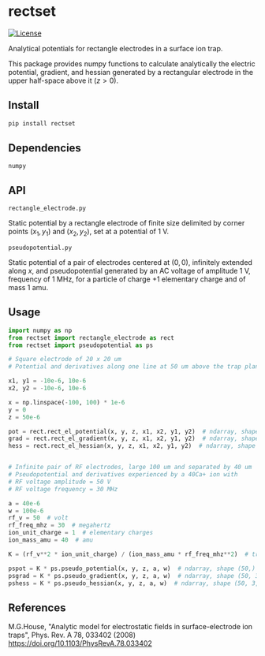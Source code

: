 # rectset

[![License](https://img.shields.io/badge/License-MIT-g.svg?style=flat-square)](https://opensource.org/license/mit/)

Analytical potentials for rectangle electrodes in a surface ion trap.

This package provides numpy functions to calculate analytically the electric potential, gradient, and hessian generated by a rectangular electrode in the upper half-space above it $(z > 0)$.

## Install

```bash
pip install rectset
```

## Dependencies

`numpy`

## API

`rectangle_electrode.py`

Static potential by a rectangle electrode of finite size delimited by corner points $(x_1, y_1)$ and $(x_2, y_2)$, set at a potential of 1 V.

`pseudopotential.py`

Static potential of a pair of electrodes centered at $(0, 0)$, infinitely extended along $x$, and pseudopotential generated by an AC voltage of amplitude 1 V, frequency of 1 MHz, for a particle of charge +1 elementary charge and of mass 1 amu.

## Usage

```python
import numpy as np
from rectset import rectangle_electrode as rect
from rectset import pseudopotential as ps

# Square electrode of 20 x 20 um
# Potential and derivatives along one line at 50 um above the trap plane

x1, y1 = -10e-6, 10e-6
x2, y2 = -10e-6, 10e-6

x = np.linspace(-100, 100) * 1e-6
y = 0
z = 50e-6

pot = rect.rect_el_potential(x, y, z, x1, x2, y1, y2)  # ndarray, shape (50,)
grad = rect.rect_el_gradient(x, y, z, x1, x2, y1, y2)  # ndarray, shape (50, 3)
hess = rect.rect_el_hessian(x, y, z, x1, x2, y1, y2)  # ndarray, shape (50, 3, 3)


# Infinite pair of RF electrodes, large 100 um and separated by 40 um
# Pseudopotential and derivatives experienced by a 40Ca+ ion with
# RF voltage amplitude = 50 V
# RF voltage frequency = 30 MHz

a = 40e-6
w = 100e-6
rf_v = 50  # volt
rf_freq_mhz = 30  # megahertz
ion_unit_charge = 1  # elementary charges
ion_mass_amu = 40  # amu

K = (rf_v**2 * ion_unit_charge) / (ion_mass_amu * rf_freq_mhz**2)  # trap and ion scaling factor

pspot = K * ps.pseudo_potential(x, y, z, a, w)  # ndarray, shape (50,)
psgrad = K * ps.pseudo_gradient(x, y, z, a, w)  # ndarray, shape (50, 3)
pshess = K * ps.pseudo_hessian(x, y, z, a, w)  # ndarray, shape (50, 3, 3)

```

## References

M.G.House, "Analytic model for electrostatic fields in surface-electrode ion traps", Phys. Rev. A 78, 033402 (2008) <https://doi.org/10.1103/PhysRevA.78.033402>
